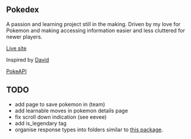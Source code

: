## Pokedex

A passion and learning project still in the making. Driven by my love for Pokemon and making accessing information easier and less cluttered for newer players.

[Live site](https://personalpokedex-one.vercel.app/)

Inspired by [David](https://github.com/davidhckh)

[PokeAPI](https://pokeapi.co/)

## TODO

- add page to save pokemon in (team)
- add learnable moves in pokemon details page
- fix scroll down indication (see eevee)
- add is_legendary tag
- organise response types into folders similar to [this package](https://www.npmjs.com/package/@bgoff1/pokeapi-types?activeTab=code).
